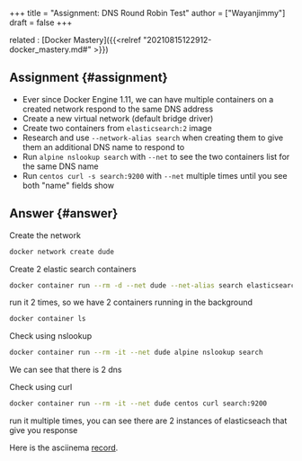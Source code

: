+++
title = "Assignment: DNS Round Robin Test"
author = ["Wayanjimmy"]
draft = false
+++

related
: [Docker Mastery]({{<relref "20210815122912-docker_mastery.md#" >}})


## Assignment {#assignment}

-   Ever since Docker Engine 1.11, we can have multiple containers on a created network respond to the same DNS address
-   Create a new virtual network (default bridge driver)
-   Create two containers from `elasticsearch:2` image
-   Research and use `--network-alias search` when creating them to give them an additional DNS name to respond to
-   Run `alpine nslookup search` with `--net` to see the two containers list for the same DNS name
-   Run `centos curl -s search:9200` with `--net` multiple times until you see both "name" fields show


## Answer {#answer}

Create the network

```bash
docker network create dude
```

Create 2 elastic search containers

```bash
docker container run --rm -d --net dude --net-alias search elasticsearch:2
```

run it 2 times, so we have 2 containers running in the background

```bash
docker container ls
```

Check using nslookup

```bash
docker container run --rm -it --net dude alpine nslookup search
```

We can see that there is 2 dns

Check using curl

```bash
docker container run --rm -it --net dude centos curl search:9200
```

run it multiple times, you can see there are 2 instances of elasticseach that give you response

Here is the asciinema [record](https://asciinema.org/a/FFAiX40A5CbgPT54BIHe8Rr4y).
